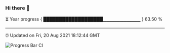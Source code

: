 ### Hi there 👋

⏳ Year progress { ███████████████████▁▁▁▁▁▁▁▁▁▁▁ } 63.50 %

---

⏰ Updated on Fri, 20 Aug 2021 18:12:44 GMT

![Progress Bar CI](https://github.com/liununu/liununu/workflows/Progress%20Bar%20CI/badge.svg)
